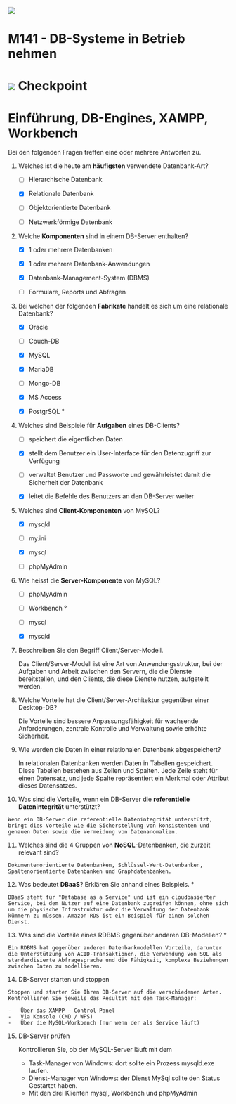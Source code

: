 ![](../x_res/tbz_logo.png)

# M141 - DB-Systeme in Betrieb nehmen


# ![](../x_res/CP.png) Checkpoint


# Einführung, DB-Engines, XAMPP, Workbench

Bei den folgenden Fragen treffen eine oder mehrere Antworten zu.

1.  Welches ist die heute am **häufigsten** verwendete Datenbank-Art?

    - [ ] Hierarchische Datenbank

    - [x] Relationale Datenbank

    - [ ] Objektorientierte Datenbank

    - [ ] Netzwerkförmige Datenbank

2.  Welche **Komponenten** sind in einem DB-Server enthalten?

    - [x] 1 oder mehrere Datenbanken

    - [x] 1 oder mehrere Datenbank-Anwendungen

    - [x] Datenbank-Management-System (DBMS)

    - [ ] Formulare, Reports und Abfragen

3.  Bei welchen der folgenden **Fabrikate** handelt es sich um eine relationale Datenbank?

    - [x] Oracle

    - [ ] Couch-DB

    - [x] MySQL

    - [x] MariaDB

    - [ ] Mongo-DB

    - [x] MS Access

    - [x] PostgrSQL °

4.  Welches sind Beispiele für **Aufgaben** eines DB-Clients?

    - [ ] speichert die eigentlichen Daten

    - [x] stellt dem Benutzer ein User-Interface für den Datenzugriff zur Verfügung

    - [ ] verwaltet Benutzer und Passworte und gewährleistet damit die Sicherheit der Datenbank

    - [x] leitet die Befehle des Benutzers an den DB-Server weiter

5.  Welches sind **Client-Komponenten** von MySQL?

    - [x] mysqld

    - [ ] my.ini

    - [x] mysql

    - [ ] phpMyAdmin
    
6.  Wie heisst die **Server-Komponente** von MySQL?

    - [ ] phpMyAdmin

    - [ ] Workbench °

    - [ ] mysql

    - [x] mysqld

7.  Beschreiben Sie den Begriff Client/Server-Modell.

    Das Client/Server-Modell ist eine Art von Anwendungsstruktur, bei der Aufgaben und Arbeit zwischen den Servern, die die Dienste bereitstellen, und den Clients, die diese Dienste nutzen, aufgeteilt werden.
      
8.  Welche Vorteile hat die Client/Server-Architektur gegenüber einer Desktop-DB?

    Die Vorteile sind bessere Anpassungsfähigkeit für wachsende Anforderungen, zentrale Kontrolle und Verwaltung sowie erhöhte Sicherheit.
      
9.  Wie werden die Daten in einer relationalen Datenbank abgespeichert?

    In relationalen Datenbanken werden Daten in Tabellen gespeichert. Diese Tabellen bestehen aus Zeilen und Spalten. Jede Zeile steht für einen Datensatz, und jede Spalte repräsentiert ein Merkmal oder Attribut dieses Datensatzes.  
      
10.  Was sind die Vorteile, wenn ein DB-Server die **referentielle Datenintegrität** unterstützt?

    Wenn ein DB-Server die referentielle Datenintegrität unterstützt, bringt dies Vorteile wie die Sicherstellung von konsistenten und genauen Daten sowie die Vermeidung von Datenanomalien.

11.  Welches sind die 4 Gruppen von **NoSQL**-Datenbanken, die zurzeit relevant sind?

    Dokumentenorientierte Datenbanken, Schlüssel-Wert-Datenbanken, Spaltenorientierte Datenbanken und Graphdatenbanken.
    
12.  Was bedeutet **DBaaS**? Erklären Sie anhand eines Beispiels. °

    DBaaS steht für "Database as a Service" und ist ein cloudbasierter Service, bei dem Nutzer auf eine Datenbank zugreifen können, ohne sich um die physische Infrastruktur oder die Verwaltung der Datenbank kümmern zu müssen. Amazon RDS ist ein Beispiel für einen solchen Dienst.
    
13.  Was sind die Vorteile eines RDBMS gegenüber anderen DB-Modellen? °

    Ein RDBMS hat gegenüber anderen Datenbankmodellen Vorteile, darunter die Unterstützung von ACID-Transaktionen, die Verwendung von SQL als standardisierte Abfragesprache und die Fähigkeit, komplexe Beziehungen zwischen Daten zu modellieren.
    
14.  DB-Server starten und stoppen

    Stoppen und starten Sie Ihren DB-Server auf die verschiedenen Arten. Kontrollieren Sie jeweils das Resultat mit dem Task-Manager:

	-   Über das XAMPP – Control-Panel
	-   Via Konsole (CMD / WPS)
	-   Über die MySQL-Workbench (nur wenn der als Service läuft) 
	
15. DB-Server prüfen

    Kontrollieren Sie, ob der MySQL-Server läuft mit dem

	-   Task-Manager von Windows: dort sollte ein Prozess mysqld.exe laufen.
	-   Dienst-Manager von Windows: der Dienst MySql sollte den Status Gestartet haben.
	-   Mit den drei Klienten mysql, Workbench und phpMyAdmin

